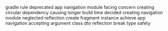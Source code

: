 gradle rule deprecated app navigation module facing concern creating circular dependency causing longer build time decided creating navigation module neglected reflection create fragment instance achieve app navigation accepting argument class dto reflection break type safety